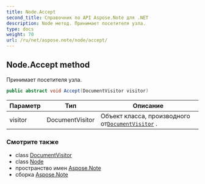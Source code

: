 ```yaml
---
title: Node.Accept
second_title: Справочник по API Aspose.Note для .NET
description: Node метод. Принимает посетителя узла.
type: docs
weight: 70
url: /ru/net/aspose.note/node/accept/
---
```

## Node.Accept method

Принимает посетителя узла.

```csharp
public abstract void Accept(DocumentVisitor visitor)
```

| Параметр | Тип | Описание |
| --- | --- | --- |
| visitor | DocumentVisitor | Объект класса, производного от[`DocumentVisitor`](../../documentvisitor/) . |

### Смотрите также

* class [DocumentVisitor](../../documentvisitor/)
* class [Node](../)
* пространство имен [Aspose.Note](../../node/)
* сборка [Aspose.Note](../../../)


